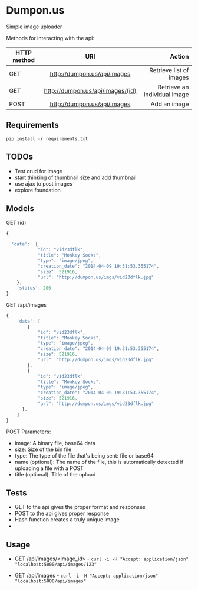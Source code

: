 Dumpon.us
==

Simple image uploader

Methods for interacting with the api:

| HTTP method       | URI       | Action  |
| ------------- |:-------------:| -----:|
| GET     | http://dumpon.us/api/images | Retrieve list of images |
| GET     | http://dumpon.us/api/images/{id} | Retrieve an individual image |
| POST   | http://dumpon.us/api/images | Add an image 


Requirements
--

`pip install -r requirements.txt`

TODOs
--
 - Test crud for image
 - start thinking of thumbnail size and add thumbnail
 - use ajax to post images
 - explore foundation

Models
--

GET (id)
```javascript
{

  'data':  {
            "id": "vid23dflk",
            "title": "Monkey Socks",
            "type": "image/jpeg",
            "creation_date": "2014-04-09 19:31:53.355174",
            "size": 521916,
            "url": "http://dumpon.us/imgs/vid23dflk.jpg"
    },
    'status': 200
}
```

GET /api/images

```javascript
{
    'data': [
        {
            "id": "vid23dflk",
            "title": "Monkey Socks",
            "type": "image/jpeg",
            "creation_date": "2014-04-09 19:31:53.355174",
            "size": 521916,
            "url": "http://dumpon.us/imgs/vid23dflk.jpg"
        },
        {
            "id": "vid23dflk",
            "title": "Monkey Socks",
            "type": "image/jpeg",
            "creation_date": "2014-04-09 19:31:53.355174",
            "size": 521916,
            "url": "http://dumpon.us/imgs/vid23dflk.jpg"
      },
    ]
}

```

POST Parameters:
* image: A binary file, base64 data
* size: Size of the bin file
* type: The type of the file that's being sent: file or base64
* name (optional): The name of the file, this is automatically detected if uploading a file with a POST 
* title (optional): Title of the upload

Tests
--
 - GET to the api gives the proper format and responses
 - POST to the api gives proper response
 - Hash function creates a truly unique image
 - 


Usage
--

- GET /api/images/<image_id> - `curl -i -H "Accept: application/json" "localhost:5000/api/images/123"`

- GET /api/images - `curl -i -H "Accept: application/json" "localhost:5000/api/images"`


